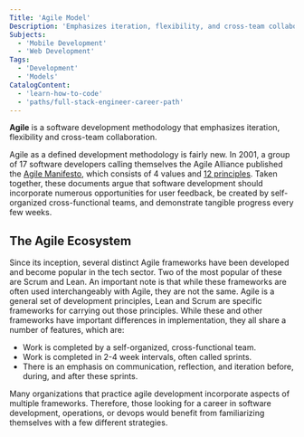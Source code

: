 ```yaml
---
Title: 'Agile Model'
Description: 'Emphasizes iteration, flexibility, and cross-team collaboration.'
Subjects:
  - 'Mobile Development'
  - 'Web Development'
Tags:
  - 'Development'
  - 'Models'
CatalogContent:
  - 'learn-how-to-code'
  - 'paths/full-stack-engineer-career-path'
---
```


**Agile** is a software development methodology that emphasizes iteration, flexibility and cross-team collaboration.

Agile as a defined development methodology is fairly new. In 2001, a group of 17 software developers calling themselves the Agile Alliance published the [Agile Manifesto](https://www.agilealliance.org/agile101/the-agile-manifesto/), which consists of 4 values and [12 principles](https://www.agilealliance.org/agile101/12-principles-behind-the-agile-manifesto). Taken together, these documents argue that software development should incorporate numerous opportunities for user feedback, be created by self-organized cross-functional teams, and demonstrate tangible progress every few weeks.

## The Agile Ecosystem

Since its inception, several distinct Agile frameworks have been developed and become popular in the tech sector. Two of the most popular of these are Scrum and Lean. An important note is that while these frameworks are often used interchangeably with Agile, they are not the same. Agile is a general set of development principles, Lean and Scrum are specific frameworks for carrying out those principles. While these and other frameworks have important differences in implementation, they all share a number of features, which are:

- Work is completed by a self-organized, cross-functional team.
- Work is completed in 2-4 week intervals, often called sprints.
- There is an emphasis on communication, reflection, and iteration before, during, and after these sprints.

Many organizations that practice agile development incorporate aspects of multiple frameworks. Therefore, those looking for a career in software development, operations, or devops would benefit from familiarizing themselves with a few different strategies.
